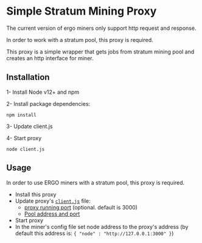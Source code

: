 # Simple Stratum Mining Proxy

The current version of ergo miners only support http request and response.

In order to work with a stratum pool, this proxy is required.

This proxy is a simple wrapper that gets jobs from stratum mining pool
and creates an http interface for miner.

## Installation

1- Install Node v12+ and npm

2- Install package dependencies:

```
npm install
```

3- Update client.js

4- Start proxy

```
node client.js
```
## Usage

In order to use ERGO miners with a stratum pool, this proxy is required.
- Install this proxy
- Update proxy's [`client.js`](https://github.com/mhssamadani/ErgoStratumProxy/blob/main/client.js)  file:
  - [proxy running port](https://github.com/mhssamadani/ErgoStratumProxy/blob/94b4561fbb857b3dbd227535bca75db311de8d66/client.js#L139) (optional. default is 3000)
  - [Pool address and port](https://github.com/mhssamadani/ErgoStratumProxy/blob/94b4561fbb857b3dbd227535bca75db311de8d66/client.js#L7)
- Start proxy
- In the miner's config file set node address to the proxy's address
 (by default this address is: ```{ "node" : "http://127.0.0.1:3000" }```)
